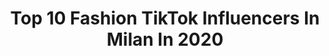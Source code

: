 ---
title: Top 10 Fashion TikTok Influencers In Milan In 2020
description: >-
  Find top fashion TikTok influencers in Milan in 2020. Most popular hashtags: #coronavirus #viral #milan #model.
platform: TikTok
profiles:
  - username: "davinzgarcia"
    fullname: >-
      davinzgarcia
    location: "Italy"
    followers: 4188
    engagement: 511
    commentsToLikes: 0.031434
    id: cka0t7id5omma0i78d75oryiv
    verified: false
    hashtags: "#pinoy, #trend, #coronavirus, #weekend"
  - username: "ludovicarossetti"
    fullname: >-
      𝓛𝓾𝓭𝓸𝓿𝓲𝓬𝓪
    location: "Italy"
    followers: 13973
    engagement: 1668
    commentsToLikes: 0.072169
    id: cka6e7ploarbc0i782d45dx26
    verified: false
    hashtags: "#disco, #serietv, #casadicarta, #strangerthings"
  - username: "timeless.production"
    fullname: >-
      Timeless Production
    location: "Italy"
    followers: 15269
    engagement: 1080
    commentsToLikes: 0.006587
    id: ck901ycj8bynv0j78j9xgxkkr
    verified: false
    hashtags: "#ciak, #compleanno, #scarperosse, #mirror"
  - username: "dj_eva_fiesta"
    fullname: >-
      Dj_eva_fiesta
    location: "Italy"
    followers: 3148
    engagement: 316
    commentsToLikes: 0.051280
    id: ck9du4xezeyo80j7845ilgxyo
    verified: false
    hashtags: "#italianfood, #crazy, #dancechallenge, #senorit"
  - username: "nssmagazine"
    fullname: >-
      nss magazine
    location: "Italy"
    followers: 35681
    engagement: 617
    commentsToLikes: 0.011447
    id: ck9eq9cwyw7e50j78px66yb8y
    verified: true
    hashtags: "#video, #machete, #quarantena, #calcio"
  - username: "jonnycloud_"
    fullname: >-
      Jonny!!... 👁‍🗨
    location: "Italy"
    followers: 7285
    engagement: 1574
    commentsToLikes: 0.019652
    id: ck9a7biiv6wf10j785ommc6e9
    verified: false
    hashtags: "#star, #dancer, #cosplayers, #boys"
  - username: "varyaren"
    fullname: >-
      Alexia Varyaren
    location: "Italy"
    followers: 10604
    engagement: 1173
    commentsToLikes: 0.021806
    id: cka6bswc91kwu0i7863fhkaav
    verified: false
    hashtags: "#anni80, #brookecandy, #joji, #summertime"
  - username: "lilianacastriotta"
    fullname: >-
      lilianacastriotta
    location: "Italy"
    followers: 2638
    engagement: 959
    commentsToLikes: 0.054991
    id: cka0p2ik76i9f0i78d30izds0
    verified: false
    hashtags: "#goodtimes, #videomaker, #makesomenoise, #changeoutfits"
  - username: "vanityfairitalia"
    fullname: >-
      Vanity Fair Italia
    location: "Italy"
    followers: 61941
    engagement: 797
    commentsToLikes: 0.010296
    id: ck97ylpk700jw0j78en8r3k4o
    verified: true
    hashtags: "#natale, #tiktok, #paparazzi, #megxit"
  - username: "michele_ramoino"
    fullname: >-
      Michele Ramoino
    location: "Italy"
    followers: 59058
    engagement: 743
    commentsToLikes: 0.063176
    id: ck8to6opvlhhc0j785bb5qdk6
    verified: false
    hashtags: "#theriver, #virus, #bentornato, #scommessavinta"
---